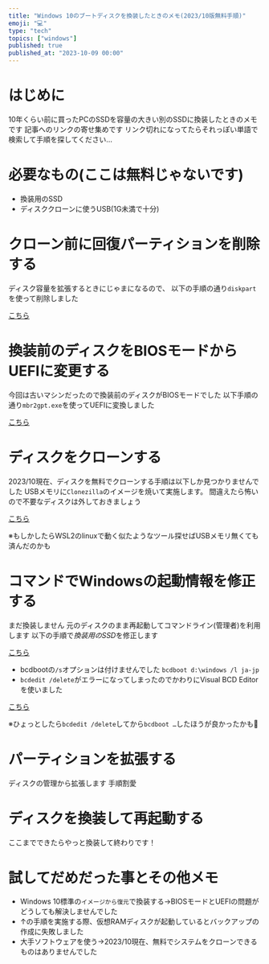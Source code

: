 ```yaml
---
title: "Windows 10のブートディスクを換装したときのメモ(2023/10版無料手順)"
emoji: "💻"
type: "tech"
topics: ["windows"]
published: true
published_at: "2023-10-09 00:00"
---
```


# はじめに
10年くらい前に買ったPCのSSDを容量の大きい別のSSDに換装したときのメモです
記事へのリンクの寄せ集めです
リンク切れになってたらそれっぽい単語で検索して手順を探してください…

# 必要なもの(ここは無料じゃないです)
- 換装用のSSD
- ディスククローンに使うUSB(1G未満で十分)

# クローン前に回復パーティションを削除する

ディスク容量を拡張するときにじゃまになるので、
以下の手順の通り`diskpart`を使って削除しました

[こちら](https://pc-karuma.net/windows-10-delete-recovery-partition-diskpart/)

# 換装前のディスクをBIOSモードからUEFIに変更する

今回は古いマシンだったので換装前のディスクがBIOSモードでした
以下手順の通り`mbr2gpt.exe`を使ってUEFIに変換しました

[こちら](https://jm1xtk.com/cnt/129_mbr2gpt/index.php)

# ディスクをクローンする

2023/10現在、ディスクを無料でクローンする手順は以下しか見つかりませんでした
USBメモリに`Clonezilla`のイメージを焼いて実施します。
間違えたら怖いので不要なディスクは外しておきましょう

[こちら](https://osa030.hatenablog.com/entry/2021/06/21/200246)

※もしかしたらWSL2のlinuxで動く似たようなツール探せばUSBメモリ無くても済んだのかも

# コマンドでWindowsの起動情報を修正する

まだ換装しません
元のディスクのまま再起動してコマンドライン(管理者)を利用します
以下の手順で*換装用のSSD*を修正します

[こちら](https://www.sakura-pc.jp/pc/contents/trouble/winbooterror.html)

- bcdbootの`/s`オプションは付けませんでした
  `bcdboot d:\windows /l ja-jp`
- `bcdedit /delete`がエラーになってしまったのでかわりにVisual BCD Editorを使いました

[こちら](https://www.boyans.net/DownloadVisualBCD.html)

※ひょっとしたら`bcdedit /delete`してから`bcdboot …`したほうが良かったかも🤔

# パーティションを拡張する

ディスクの管理から拡張します
手順割愛

# ディスクを換装して再起動する

ここまでできたらやっと換装して終わりです！

# 試してだめだった事とその他メモ

- Windows 10標準の`イメージから復元`で換装する→BIOSモードとUEFIの問題がどうしても解決しませんでした
- ↑の手順を実施する際、仮想RAMディスクが起動しているとバックアップの作成に失敗しました
- 大手ソフトウェアを使う→2023/10現在、無料でシステムをクローンできるものはありませんでした

